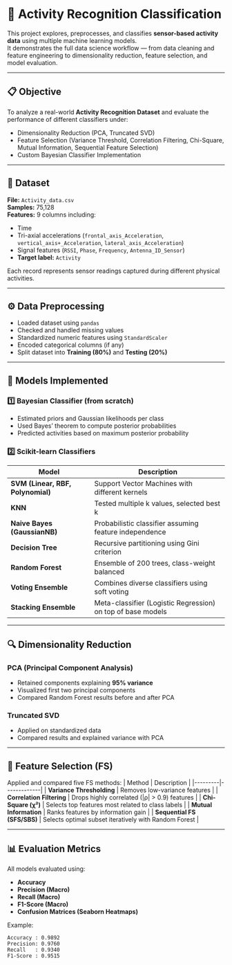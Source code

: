 # 🧠 Activity Recognition Classification

This project explores, preprocesses, and classifies **sensor-based activity data** using multiple machine learning models.  
It demonstrates the full data science workflow — from data cleaning and feature engineering to dimensionality reduction, feature selection, and model evaluation.

---

## 📋 Objective

To analyze a real-world **Activity Recognition Dataset** and evaluate the performance of different classifiers under:
- Dimensionality Reduction (PCA, Truncated SVD)
- Feature Selection (Variance Threshold, Correlation Filtering, Chi-Square, Mutual Information, Sequential Feature Selection)
- Custom Bayesian Classifier Implementation

---

## 📂 Dataset

**File:** `Activity_data.csv`  
**Samples:** 75,128  
**Features:** 9 columns including:
- Time  
- Tri-axial accelerations (`frontal_axis_Acceleration`, `vertical_axis+_Acceleration`, `lateral_axis_Acceleration`)  
- Signal features (`RSSI`, `Phase`, `Frequency`, `Antenna_ID_Sensor`)  
- **Target label:** `Activity`

Each record represents sensor readings captured during different physical activities.

---

## ⚙️ Data Preprocessing

- Loaded dataset using `pandas`
- Checked and handled missing values
- Standardized numeric features using `StandardScaler`
- Encoded categorical columns (if any)
- Split dataset into **Training (80%)** and **Testing (20%)**

---

## 🧮 Models Implemented

### 1️⃣ **Bayesian Classifier (from scratch)**
- Estimated priors and Gaussian likelihoods per class
- Used Bayes’ theorem to compute posterior probabilities
- Predicted activities based on maximum posterior probability

### 2️⃣ **Scikit-learn Classifiers**
| Model | Description |
|--------|--------------|
| **SVM (Linear, RBF, Polynomial)** | Support Vector Machines with different kernels |
| **KNN** | Tested multiple k values, selected best k |
| **Naive Bayes (GaussianNB)** | Probabilistic classifier assuming feature independence |
| **Decision Tree** | Recursive partitioning using Gini criterion |
| **Random Forest** | Ensemble of 200 trees, class-weight balanced |
| **Voting Ensemble** | Combines diverse classifiers using soft voting |
| **Stacking Ensemble** | Meta-classifier (Logistic Regression) on top of base models |

---

## 🔍 Dimensionality Reduction

### **PCA (Principal Component Analysis)**
- Retained components explaining **95% variance**
- Visualized first two principal components
- Compared Random Forest results before and after PCA

### **Truncated SVD**
- Applied on standardized data
- Compared results and explained variance with PCA

---

## 🎯 Feature Selection (FS)

Applied and compared five FS methods:
| Method | Description |
|---------|-------------|
| **Variance Thresholding** | Removes low-variance features |
| **Correlation Filtering** | Drops highly correlated (|ρ| > 0.9) features |
| **Chi-Square (χ²)** | Selects top features most related to class labels |
| **Mutual Information** | Ranks features by information gain |
| **Sequential FS (SFS/SBS)** | Selects optimal subset iteratively with Random Forest |

---

## 📊 Evaluation Metrics

All models evaluated using:
- **Accuracy**
- **Precision (Macro)**
- **Recall (Macro)**
- **F1-Score (Macro)**
- **Confusion Matrices (Seaborn Heatmaps)**

Example:
```text
Accuracy : 0.9892
Precision: 0.9760
Recall   : 0.9340
F1-Score : 0.9515
